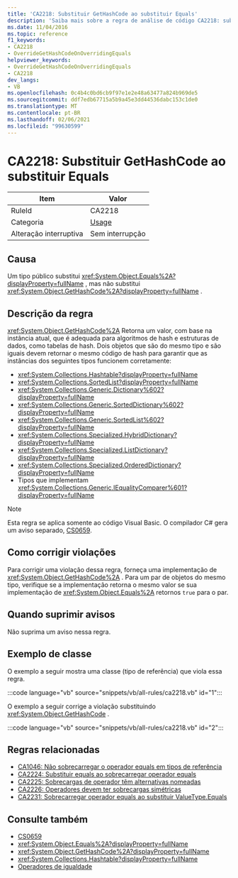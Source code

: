 ```yaml
---
title: 'CA2218: Substituir GetHashCode ao substituir Equals'
description: 'Saiba mais sobre a regra de análise de código CA2218: substituir GetHashCode ao substituir Equals'
ms.date: 11/04/2016
ms.topic: reference
f1_keywords:
- CA2218
- OverrideGetHashCodeOnOverridingEquals
helpviewer_keywords:
- OverrideGetHashCodeOnOverridingEquals
- CA2218
dev_langs:
- VB
ms.openlocfilehash: 0c4b4c0bd6cb9f97e1e2e48a63477a824b969de5
ms.sourcegitcommit: ddf7edb67715a5b9a45e3dd44536dabc153c1de0
ms.translationtype: MT
ms.contentlocale: pt-BR
ms.lasthandoff: 02/06/2021
ms.locfileid: "99630599"
---
```

# <a name="ca2218-override-gethashcode-on-overriding-equals"></a>CA2218: Substituir GetHashCode ao substituir Equals

|Item|Valor|
|-|-|
|RuleId|CA2218|
|Categoria|[Usage](usage-warnings.md)|
|Alteração interruptiva|Sem interrupção|

## <a name="cause"></a>Causa

Um tipo público substitui <xref:System.Object.Equals%2A?displayProperty=fullName> , mas não substitui <xref:System.Object.GetHashCode%2A?displayProperty=fullName> .

## <a name="rule-description"></a>Descrição da regra

<xref:System.Object.GetHashCode%2A> Retorna um valor, com base na instância atual, que é adequada para algoritmos de hash e estruturas de dados, como tabelas de hash. Dois objetos que são do mesmo tipo e são iguais devem retornar o mesmo código de hash para garantir que as instâncias dos seguintes tipos funcionem corretamente:

- <xref:System.Collections.Hashtable?displayProperty=fullName>
- <xref:System.Collections.SortedList?displayProperty=fullName>
- <xref:System.Collections.Generic.Dictionary%602?displayProperty=fullName>
- <xref:System.Collections.Generic.SortedDictionary%602?displayProperty=fullName>
- <xref:System.Collections.Generic.SortedList%602?displayProperty=fullName>
- <xref:System.Collections.Specialized.HybridDictionary?displayProperty=fullName>
- <xref:System.Collections.Specialized.ListDictionary?displayProperty=fullName>
- <xref:System.Collections.Specialized.OrderedDictionary?displayProperty=fullName>
- Tipos que implementam <xref:System.Collections.Generic.IEqualityComparer%601?displayProperty=fullName>

> [!NOTE]
> Esta regra se aplica somente ao código Visual Basic. O compilador C# gera um aviso separado, [CS0659](../../../csharp/misc/cs0659.md).

## <a name="how-to-fix-violations"></a>Como corrigir violações

Para corrigir uma violação dessa regra, forneça uma implementação de <xref:System.Object.GetHashCode%2A> . Para um par de objetos do mesmo tipo, verifique se a implementação retorna o mesmo valor se sua implementação de <xref:System.Object.Equals%2A> retornos `true` para o par.

## <a name="when-to-suppress-warnings"></a>Quando suprimir avisos

Não suprima um aviso nessa regra.

## <a name="class-example"></a>Exemplo de classe

O exemplo a seguir mostra uma classe (tipo de referência) que viola essa regra.

:::code language="vb" source="snippets/vb/all-rules/ca2218.vb" id="1":::

O exemplo a seguir corrige a violação substituindo <xref:System.Object.GetHashCode> .

:::code language="vb" source="snippets/vb/all-rules/ca2218.vb" id="2":::

## <a name="related-rules"></a>Regras relacionadas

- [CA1046: Não sobrecarregar o operador equals em tipos de referência](ca1046.md)
- [CA2224: Substituir equals ao sobrecarregar operador equals](ca2224.md)
- [CA2225: Sobrecargas de operador têm alternativas nomeadas](ca2225.md)
- [CA2226: Operadores devem ter sobrecargas simétricas](ca2226.md)
- [CA2231: Sobrecarregar operador equals ao substituir ValueType.Equals](ca2231.md)

## <a name="see-also"></a>Consulte também

- [CS0659](../../../csharp/misc/cs0659.md)
- <xref:System.Object.Equals%2A?displayProperty=fullName>
- <xref:System.Object.GetHashCode%2A?displayProperty=fullName>
- <xref:System.Collections.Hashtable?displayProperty=fullName>
- [Operadores de igualdade](../../../standard/design-guidelines/equality-operators.md)
